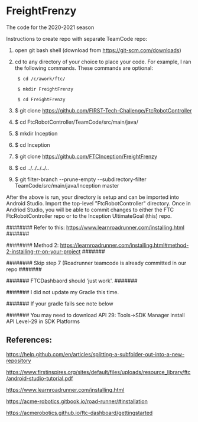 # FreightFrenzy
The code for the 2020-2021 season


Instructions to create repo with separate TeamCode repo:

1) open git bash shell (download from https://git-scm.com/downloads) 
  
2) cd to any directory of your choice to place your code.  For example, I ran the following commands.  These commands are optional:

        $ cd /c/awork/ftc/

        $ mkdir FreightFrenzy

        $ cd FreightFrenzy



3) $ git clone https://github.com/FIRST-Tech-Challenge/FtcRobotController
4) $ cd FtcRobotController/TeamCode/src/main/java/
5) $ mkdir Inception
6) $ cd Inception
7) $ git clone https://github.com/FTCInception/FreightFrenzy
8) $ cd ../../../../..
9) $ git filter-branch --prune-empty --subdirectory-filter TeamCode/src/main/java/Inception master


After the above is run, your directory is setup and can be imported into Android Studio.  Import the top-level "FtcRobotController" directory. Once in Andriod Studio, you will be able to commit changes to either the FTC FtcRobotController repo or to the Inception UltimateGoal (this) repo.


########   Refer to this: https://www.learnroadrunner.com/installing.html  #######

########   Method 2: https://learnroadrunner.com/installing.html#method-2-installing-rr-on-your-project #######

######## Skip step 7 (Roadrunner teamcode is already committed in our repo #######

####### FTCDashbaord should 'just work'.                                   #######


####### I did not update my Gradle this time.

####### If your gradle fails see note below

####### You may need to download API 29: Tools->SDK Manager install API Level-29 in SDK Platforms

## References:

https://help.github.com/en/articles/splitting-a-subfolder-out-into-a-new-repository

https://www.firstinspires.org/sites/default/files/uploads/resource_library/ftc/android-studio-tutorial.pdf

https://www.learnroadrunner.com/installing.html

https://acme-robotics.gitbook.io/road-runner/#installation

https://acmerobotics.github.io/ftc-dashboard/gettingstarted

